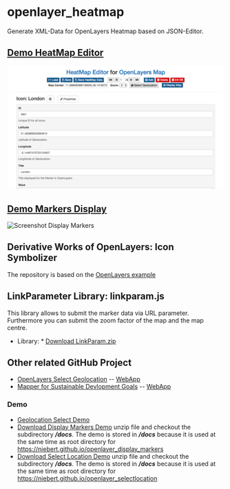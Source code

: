 # openlayer_heatmap
Generate XML-Data for OpenLayers Heatmap based on JSON-Editor.

## [Demo HeatMap Editor](https://niebert.github.io/openlayer_heatmap/)

![Screenshot HeatMap Editor](screenshot_heatmap_editor.png)


## [Demo Markers Display](https://niebert.github.io/openlayer_display_markers/)

![Screenshot Display Markers](screenshot_display_markers.png)

## Derivative Works of OpenLayers: Icon Symbolizer
The repository is based on the [OpenLayers example](http://openlayers.org/en/latest/examples/icon.html)

## LinkParameter Library: linkparam.js
This library allows to submit the marker data via URL parameter. Furthermore you can submit the zoom factor of the map and the map centre.

* Library: * [Download LinkParam.zip](https://github.com/niebert/LinkParameter/archive/master.zip)

## Other related GitHub Project
* [OpenLayers Select Geolocation](https://github.com/niebert/openlayer_selectlocation) -- [WebApp](https:/niebert.github.io/openlayer_selectlocation)
* [Mapper for Sustainable Devlopment Goals](https://github.com/niebert/Mapper4SDG) -- [WebApp](https:/niebert.github.io/Mapper4SDG)

### Demo
* [Geolocation Select Demo](https://niebert.github.io/openlayer_display_markers)
* [Download Display Markers Demo](https://github.com/niebert/openlayer_display_markers/archive/master.zip) unzip file and checkout the subdirectory ___/docs___. The demo is stored in ___/docs___ because it is used at the same time as root directory for https://niebert.github.io/openlayer_display_markers
* [Download Select Location Demo](https://github.com/niebert/openlayer_selectlocation/archive/master.zip) unzip file and checkout the subdirectory ___/docs___. The demo is stored in ___/docs___ because it is used at the same time as root directory for https://niebert.github.io/openlayer_selectlocation
